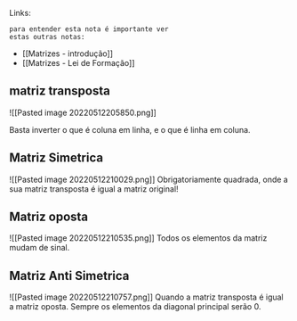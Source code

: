 Links: 

	para entender esta nota é importante ver
	estas outras notas:
- [[Matrizes - introdução]]
- [[Matrizes - Lei de Formação]]

## matriz transposta
![[Pasted image 20220512205850.png]]

Basta inverter o que é coluna em linha, e o que é linha em coluna.

## Matriz Simetrica
![[Pasted image 20220512210029.png]]
Obrigatoriamente quadrada, onde a sua matriz transposta é igual a matriz original!

## Matriz oposta
![[Pasted image 20220512210535.png]]
Todos os elementos da matriz mudam de sinal.

## Matriz  Anti Simetrica
![[Pasted image 20220512210757.png]]
Quando a matriz transposta é igual a matriz oposta. Sempre os elementos da diagonal principal serão 0.